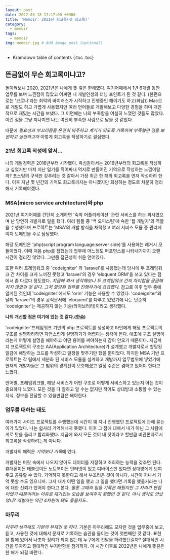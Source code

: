 ```yaml
---
layout: post
date: 2022-03-18 17:17:00 +0900
title: 'Memoir: 2021년 회고록(첫 회고록)'
category:
  - memoir
tags:
  - memoir
img: memoir.jpg # Add image post (optional)  
---
```


* Kramdown table of contents
{:toc .toc}

## 뜬금없이 무슨 회고록이냐고?
돌이켜보니 2020, 2021년은 나에게 뜻 깊은 한해였다.
여기어때에서 1년 6개월 동안 업무를 보며 느낀점이 많았고 어쩌면 내 개발인생의 터닝 포인트가 된 것 같다.
(한편으로는 '코로나'라는 최악의 바이러스가 시작하고 진행중인 해이기도 하고(화남))
Mac으로 개발도 하고 가볍게 사용했지만 여러 언어들로 개발해보고 다양한 경험을 하며 개인적으로 재밌는 시간을 보냈다.
그 이면에는 나의 부족함을 여실히 느꼈던 것들도 많았다.
이런 점을 그냥 지나치면 나는 여전히 부족한 사람으로 남을 것 같았다.

때문에
_필요성과 부끄러움을 온전히 마주하고 계기가 되도록 기록하며 부족했던 점을 보완하고 실천하고자_ 
이렇게 회고록을 작성하기로 결심했다.

### 21년 회고록 작성에 앞서...
나의 개발경력은 2016년부터 시작됐다.
욕심같아서는 2016년부터의 회고록을 작성하고 싶었지만
마치 지난 일기를 쥐어짜내 억지로 만들어진 기억으로 작성하는 느낌이랄까?
포스팅의 구색만 갖추려는 것 같아서 가장 최근 한 해의 회고록을 먼저 작성하려 한다.
이후 지난 몇 년간의 기억도 회고록까지는 아니겠지만 회상하는 정도로 차분히 정리해서 기록해야겠다. 

### MSA(micro service architecture)와 php
2021년 여기어때를 간단히 소개하면 '숙박 어플리케이션' 관련 서비스를 하는 회사였으며 난 당연히 개발자로 일을 했다.
여러 팀들 중 '백 오피스팀'에 속한 '웹 개발자'의 역할을 수행했으며 
프로젝트는 'MSA'의 개발 방식을 채택했고 여러 서비스 모듈 중 관리페이지 도메인을 주로 담당했다.

해당 도메인은 'php(script program language:server side)'를 사용하는 레거시 모듈이었다.
이때 처음 php를 접했는데 업무에 어느정도 퍼포먼스를 나타내기까지 오랜 시간이 걸리진 않았다.
그만큼 접근성이 쉬운 언어였다.

또한 여러 프레임워크 중 'codeigniter' 와 'laravel'를 사용했는데 
당시에 두 프레임워크 간 차이를 크게 느끼진 못했고 'laravel'의 경우 'eloquent ORM'을 쓰고 있다는 점에서 좀 다르다 정도였다.
_지금에 와서 생각해보니 두 프레임워크 간의 차이점을 궁금해하지 않았던 것 같다. 그저 할당된 업무를 진행하기에 급급했다._
참고로 이후 업무 중에 알게된 것인데 'codeigniter'에서도 'orm' 기능은 사용할 수 있었다.
'codeigniter'와 달리 'laravel'의 경우 공식문서에 'eloquent'를 다루고 있었기에 
나는 단순히 'codeigniter'는 제공하지 않는 기술(라이브러리)이라고 생각했다.

**나의 개선할 점은 여기에 있는 것 같다.(한숨)**

'codeigniter'프레임워크 기반의 php 프로젝트를 생성하고 타인에게 해당 프로젝트의 구조를 설명하라하면 
자연스럽게 설명하기가 어렵다는 생각이 든다.
애초에 구조 설명이라는게 어떻게 설명을 해야하고 어떤 용어를 써야하는지 감이 안오기 때문이다.
지금까지 프로젝트의 구조는 AA(Application Architecture)가 설계했고
개발자로서 할당된 일감에 해당하는 코드를 작성하고 일정을 맞추기만 했을 뿐이었다.
하지만 MSA 기반 프로젝트는 각 팀에서 세분화 된 서비스 모듈을 설계하고 개발까지 업무범위에 넣었기에
현재의 개발자들은 그 범위의 경계선이 모호해졌고 일정 수준은 겸하고 있어야 한다고 느꼈다.

언어별, 프레임워크별, 해당 서비스가 어떤 구조로 어떻게 서비스하고 있는지 아는 것이 중요하다 느꼈다.
모든 것을 다 잘하고 알 수는 없지만 적어도 상대방과 소통할 수 있는 지식, 정보를 전달할 수 있을만큼은 돼야한다.

### 업무를 대하는 태도
여러가지 사이드 프로젝트를 수행했는데 시간이 꽤 지나 진행했던 프로젝트에 관해 묻는 이가 있었다.
나는 쉽사리 기억해내지 못했다. 이후 그 점에 대해서 내가 아닌 그 사람에게로 탓을 돌리고 합리화했다.
지금에 와서 모든 것이 내 탓이라고 할만큼 비관론자로서 회고록을 작성하려는게 아니다.

개발자의 매력은 *기억보다 기록*에 있다. 

개발자는 머릿 속에서 나오지 않아도 데이터를 저장하고 조회하는 능력을 갖추면 된다. 
휴대폰이든 태블릿이든 노트북이든 인터넷이 있고 디바이스만 있다면 상대방에게 보여주고 공유할 수 있다. 
기억하지 못한다고 해서 부끄러운 것이 아니다. 시간이 지나서 기억 못할 수도 있으니까. 
그저 내가 어떤 일을 했고 그 일을 했다면 기록을 했을거라는 나에 대한 신뢰가 있어야 한다고 본다.
_물론 그때의 일을 기록은 해뒀지만 그 자리가 면접이었기 때문이라는 이유로 패기있는 모습을 보여주지 못했던 것 같다.
아니 생각도 안났었나? 개발자는 약간 4차원이 돼도 좋을지도.._

### 마무리
*아무리 생각해도 기본의 부재인 듯 하다.*
기본은 아무리해도 모자란 것을 업무중에 보고, 듣고, 사용한 것에 대해서
문자로 기록하는 습관을 들이는 것이 첫번째인 것 같다.
표현을 함에 있어서 나조차 정리가 되지 않는데 누구에게 전달을 하려했던걸까?
절대적인 시간을 투자하고 절대적인 부지런함을 첨가하자.
이 시간 이후로 2022년은 나에게 뜻깊은 한 해가 되길 바란다. 